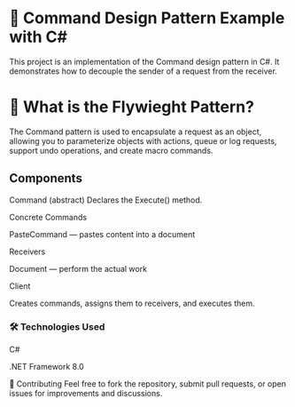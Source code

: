 # 🎯 Command Design Pattern Example with C#

This project is an implementation of the Command design pattern in C#. It demonstrates how to decouple the sender of a request from the receiver.

# 🧠 What is the Flywieght Pattern?
The Command pattern is used to encapsulate a request as an object, allowing you to parameterize objects with actions, queue or log requests, support undo operations, and create macro commands.

## Components

Command (abstract)
Declares the Execute() method.

Concrete Commands

PasteCommand — pastes content into a document

Receivers

Document — perform the actual work

Client

Creates commands, assigns them to receivers, and executes them.

### 🛠️ Technologies Used
C#

.NET Framework 8.0

🤝 Contributing
Feel free to fork the repository, submit pull requests, or open issues for improvements and discussions.
